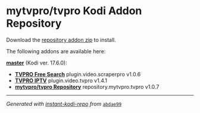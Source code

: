 # mytvpro/tvpro Kodi Addon Repository

Download the [repository addon zip](master/datadir/repository.mytvpro.tvpro/repository.mytvpro.tvpro-1.0.7.zip) to install.

The following addons are available here:

[__master__](master/addons.xml) (Kodi ver. 17.6.0):

- [__TVPRO Free Search__](master/datadir/plugin.video.scraperpro/plugin.video.scraperpro-1.0.6.zip) plugin.video.scraperpro v1.0.6
- [__TVPRO IPTV__](master/datadir/plugin.video.tvpro/plugin.video.tvpro-1.4.1.zip) plugin.video.tvpro v1.4.1
- [__mytvpro/tvpro Repository__](master/datadir/repository.mytvpro.tvpro/repository.mytvpro.tvpro-1.0.7.zip) repository.mytvpro.tvpro v1.0.7

----
_Generated with [instant-kodi-repo](https://github.com/ping/instant-kodi-repo/) from_ [``abdae99``](https://github.com/mytvpro/tvpro/commit/abdae998c85d0f99d27608ed836d854e6e4d1555)
